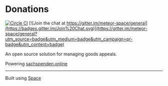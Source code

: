 # Donations

[![Circle CI](https://circleci.com/gh/meteor-space/donations.svg?style=svg)](https://circleci.com/gh/meteor-space/donations)
[![Join the chat at https://gitter.im/meteor-space/general](https://badges.gitter.im/Join%20Chat.svg)](https://gitter.im/meteor-space/general?utm_source=badge&utm_medium=badge&utm_campaign=pr-badge&utm_content=badge)

An open source solution for managing goods appeals.

Powering
[sachspenden.online](http://sachspenden.online)

___

Built using  [Space](https://meteor-space.readme.io/docs)
